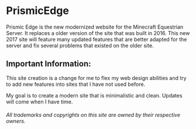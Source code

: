 # PrismicEdge

Prismic Edge is the new modernized website for the Minecraft Equestrian Server. It replaces a older version of the site that was built in 2016. This new 2017 site will feature many updated features that are better adapted for the server and fix several problems that existed on the older site.

Important Information:
----------------------
This site creation is a change for me to flex my web design abilities and try to add new features into sites that I have not used before.

My goal is to create a modern site that is minimalistic and clean. Updates will come when I have time.

###### _All trademarks and copyrights on this site are owned by their respective owners._